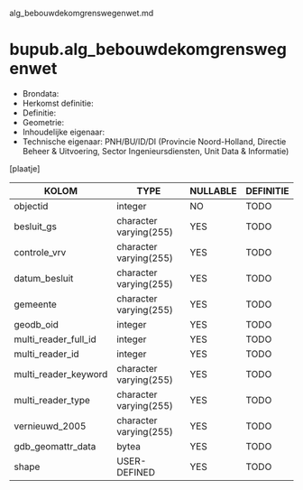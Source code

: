 alg_bebouwdekomgrenswegenwet.md

# bupub.alg_bebouwdekomgrenswegenwet


* Brondata: 
* Herkomst definitie: 
* Definitie: 
* Geometrie: 
* Inhoudelijke eigenaar: 
* Technische eigenaar: PNH/BU/ID/DI (Provincie Noord-Holland, Directie Beheer & Uitvoering, Sector Ingenieursdiensten, Unit Data & Informatie)

[plaatje]


|KOLOM                            |TYPE                       |NULLABLE|DEFINITIE|
|------                           |----                       |-----   |-----    |
|objectid                         |integer                    |NO      |TODO|
|besluit_gs                       |character varying(255)     |YES     |TODO|
|controle_vrv                     |character varying(255)     |YES     |TODO|
|datum_besluit                    |character varying(255)     |YES     |TODO|
|gemeente                         |character varying(255)     |YES     |TODO|
|geodb_oid                        |integer                    |YES     |TODO|
|multi_reader_full_id             |integer                    |YES     |TODO|
|multi_reader_id                  |integer                    |YES     |TODO|
|multi_reader_keyword             |character varying(255)     |YES     |TODO|
|multi_reader_type                |character varying(255)     |YES     |TODO|
|vernieuwd_2005                   |character varying(255)     |YES     |TODO|
|gdb_geomattr_data                |bytea                      |YES     |TODO|
|shape                            |USER-DEFINED               |YES     |TODO|
